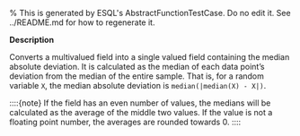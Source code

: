 % This is generated by ESQL's AbstractFunctionTestCase. Do no edit it. See ../README.md for how to regenerate it.

**Description**

Converts a multivalued field into a single valued field containing the median absolute deviation.  It is calculated as the median of each data point’s deviation from the median of the entire sample. That is, for a random variable `X`, the median absolute deviation is `median(|median(X) - X|)`.

::::{note}
If the field has an even number of values, the medians will be calculated as the average of the middle two values. If the value is not a floating point number, the averages are rounded towards 0.
::::


